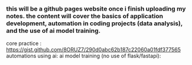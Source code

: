 ### this will be a github pages website once i finish uploading my notes. the content will cover the basics of application development, automation in coding projects (data analysis), and the use of ai model training. 

core practice : https://gist.github.com/8ORUZ7/290d0abc62b187c22060a01fdf377565
automations using ai: 
ai model training (no use of flask/fastapi): 


